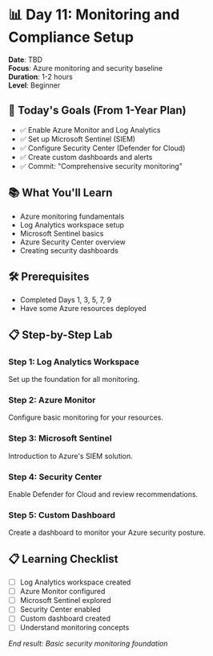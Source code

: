 # 📊 Day 11: Monitoring and Compliance Setup

**Date**: TBD  
**Focus**: Azure monitoring and security baseline  
**Duration**: 1-2 hours  
**Level**: Beginner

## 🎯 **Today's Goals** (From 1-Year Plan)
- ✅ Enable Azure Monitor and Log Analytics
- ✅ Set up Microsoft Sentinel (SIEM)
- ✅ Configure Security Center (Defender for Cloud)
- ✅ Create custom dashboards and alerts
- ✅ Commit: "Comprehensive security monitoring"

## 📚 **What You'll Learn**
- Azure monitoring fundamentals
- Log Analytics workspace setup
- Microsoft Sentinel basics
- Azure Security Center overview
- Creating security dashboards

## 🛠️ **Prerequisites**
- Completed Days 1, 3, 5, 7, 9
- Have some Azure resources deployed

## 📋 **Step-by-Step Lab**

### **Step 1: Log Analytics Workspace**
Set up the foundation for all monitoring.

### **Step 2: Azure Monitor**
Configure basic monitoring for your resources.

### **Step 3: Microsoft Sentinel**
Introduction to Azure's SIEM solution.

### **Step 4: Security Center**
Enable Defender for Cloud and review recommendations.

### **Step 5: Custom Dashboard**
Create a dashboard to monitor your Azure security posture.

## 📋 **Learning Checklist**
- [ ] Log Analytics workspace created
- [ ] Azure Monitor configured
- [ ] Microsoft Sentinel explored
- [ ] Security Center enabled
- [ ] Custom dashboard created
- [ ] Understand monitoring concepts

*End result: Basic security monitoring foundation*